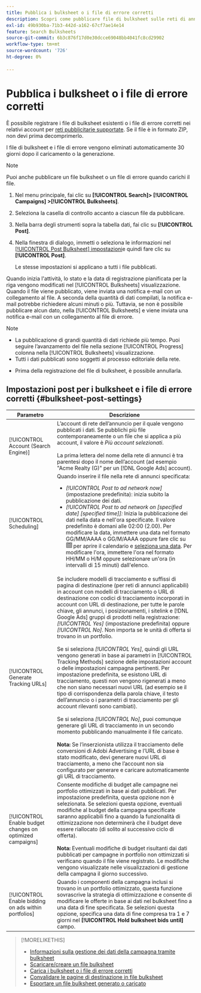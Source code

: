 ```yaml
---
title: Pubblica i bulksheet o i file di errore corretti
description: Scopri come pubblicare file di bulksheet sulle reti di annunci.
exl-id: 49b930ba-71b3-442d-a162-67cf7ae14e14
feature: Search Bulksheets
source-git-commit: 6b3c876f17d0e30dcce69048bb4041fc8cd29902
workflow-type: tm+mt
source-wordcount: '726'
ht-degree: 0%

---
```


# Pubblica i bulksheet o i file di errore corretti

È possibile registrare i file di bulksheet esistenti o i file di errore corretti nei relativi account per [reti pubblicitarie supportate](bulksheet-about.md#bulksheet-functionality-by-network). Se il file è in formato ZIP, non devi prima decomprimerlo.

I file di bulksheet e i file di errore vengono eliminati automaticamente 30 giorni dopo il caricamento o la generazione.

>[!NOTE]
>Puoi anche pubblicare un file bulksheet o un file di errore quando carichi il file.

1. Nel menu principale, fai clic su **[!UICONTROL Search]> [!UICONTROL Campaigns] >[!UICONTROL Bulksheets]**.

1. Seleziona la casella di controllo accanto a ciascun file da pubblicare.

1. Nella barra degli strumenti sopra la tabella dati, fai clic su **[!UICONTROL Post]**.

1. Nella finestra di dialogo, immetti o seleziona le informazioni nel [[!UICONTROL Post Bulksheet] impostazioni](#bulksheet-post-settings)e quindi fare clic su **[!UICONTROL Post]**.

   Le stesse impostazioni si applicano a tutti i file pubblicati.

Quando inizia l&#39;attività, lo stato e la data di registrazione pianificata per la riga vengono modificati nel [!UICONTROL Bulksheets] visualizzazione. Quando il file viene pubblicato, viene inviata una notifica e-mail con un collegamento al file. A seconda della quantità di dati compilati, la notifica e-mail potrebbe richiedere alcuni minuti o più. Tuttavia, se non è possibile pubblicare alcun dato, nella [!UICONTROL Bulksheets] e viene inviata una notifica e-mail con un collegamento al file di errore.

>[!NOTE]
>
>* La pubblicazione di grandi quantità di dati richiede più tempo. Puoi seguire l’avanzamento del file nella sezione [!UICONTROL Progress] colonna nella [!UICONTROL Bulksheets] visualizzazione.
>* Tutti i dati pubblicati sono soggetti al processo editoriale della rete.
* Prima della registrazione del file di bulksheet, è possibile annullarla.

## Impostazioni post per i bulksheet e i file di errore corretti {#bulksheet-post-settings}

| Parametro | Descrizione |
|----|----|
| [!UICONTROL Account (Search Engine)] | L’account di rete dell’annuncio per il quale vengono pubblicati i dati. Se pubblichi più file contemporaneamente o un file che si applica a più account, il valore è <i>Più account selezionati</i>.<br><br>La prima lettera del nome della rete di annunci è tra parentesi dopo il nome dell’account (ad esempio &quot;Acme Realty (G)&quot; per un [!DNL Google Ads] account). |
| [!UICONTROL Scheduling] | Quando inserire il file nella rete di annunci specificata:<ul><li><i>[!UICONTROL Post to ad network now]</i> (impostazione predefinita): inizia subito la pubblicazione dei dati.</li><li><i>[!UICONTROL Post to ad network on \[specified date\] \[specified time\]]:</i> Inizia la pubblicazione dei dati nella data e nell&#39;ora specificate. Il valore predefinito è domani alle 02:00 (2.00). Per modificare la data, immettere una data nel formato GG/MM/AAAA o GG/M/AAAA oppure fare clic su ![Calendario](/help/search-social-commerce/assets/calendar.png "Calendario") per aprire il calendario e [seleziona una data](/help/search-social-commerce/common-tasks/navigation-editing-selection/calendar.md). Per modificare l&#39;ora, immettere l&#39;ora nel formato HH/MM o H/M oppure selezionare un&#39;ora (in intervalli di 15 minuti) dall&#39;elenco.</li></ul> |
| [!UICONTROL Generate Tracking URLs] | Se includere modelli di tracciamento e suffissi di pagina di destinazione (per reti di annunci applicabili) in account con modelli di tracciamento o URL di destinazione con codici di tracciamento incorporati in account con URL di destinazione, per tutte le parole chiave, gli annunci, i posizionamenti, i sitelink e [!DNL Google Ads] gruppi di prodotti nella registrazione: <i>[!UICONTROL Yes]</i> (impostazione predefinita) oppure <i>[!UICONTROL No]</i>. Non importa se le unità di offerta si trovano in un portfolio.<br><br>Se si seleziona <i>[!UICONTROL Yes]</i>, quindi gli URL vengono generati in base ai parametri in [!UICONTROL Tracking Methods] sezione delle impostazioni account o delle impostazioni campagna pertinenti. Per impostazione predefinita, se esistono URL di tracciamento, questi non vengono rigenerati a meno che non siano necessari nuovi URL (ad esempio se il tipo di corrispondenza della parola chiave, il testo dell’annuncio o i parametri di tracciamento per gli account rilevanti sono cambiati).<br><br>Se si seleziona <i>[!UICONTROL No]</i>, puoi comunque generare gli URL di tracciamento in un secondo momento pubblicando manualmente il file caricato.<br><br><b>Nota:</b> Se l’inserzionista utilizza il tracciamento delle conversioni di Adobi Advertising e l’URL di base è stato modificato, devi generare nuovi URL di tracciamento, a meno che l’account non sia configurato per generare e caricare automaticamente gli URL di tracciamento. |
| [!UICONTROL Enable budget changes on optimized campaigns] | Consente modifiche di budget alle campagne nei portfolio ottimizzati in base ai dati pubblicati. Per impostazione predefinita, questa opzione non è selezionata. Se selezioni questa opzione, eventuali modifiche al budget della campagna specificate saranno applicabili fino a quando la funzionalità di ottimizzazione non determinerà che il budget deve essere riallocato (di solito al successivo ciclo di offerta).<br><br><b>Nota:</b> Eventuali modifiche di budget risultanti dai dati pubblicati per campagne in portfolio non ottimizzati si verificano quando il file viene registrato. Le modifiche vengono visualizzate nelle visualizzazioni di gestione della campagna il giorno successivo. |
| [!UICONTROL Enable bidding on ads within portfolios] | Quando i componenti della campagna inclusi si trovano in un portfolio ottimizzato, questa funzione sovrascrive la strategia di ottimizzazione e consente di modificare le offerte in base ai dati nel bulksheet fino a una data di fine specificata. Se selezioni questa opzione, specifica una data di fine compresa tra 1 e 7 giorni nel **[!UICONTROL Hold bulksheet bids until]** campo. |

>[!MORELIKETHIS]
>
>* [Informazioni sulla gestione dei dati della campagna tramite bulksheet](bulksheet-about.md)
>* [Scaricare/creare un file bulksheet](bulksheet-download.md)
>* [Carica i bulksheet o i file di errore corretti](bulksheet-upload.md)
>* [Convalidare le pagine di destinazione in file bulksheet](bulksheet-validate-landing-pages.md)
>* [Esportare un file bulksheet generato o caricato](bulksheet-export.md)
